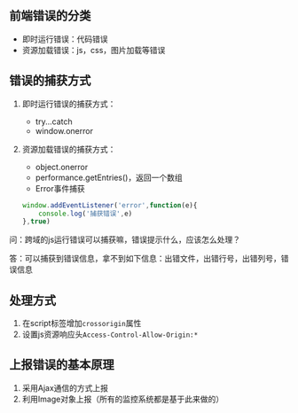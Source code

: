 ## 前端错误的分类

- 即时运行错误：代码错误
- 资源加载错误：js，css，图片加载等错误

## 错误的捕获方式

1. 即时运行错误的捕获方式：
   - try...catch
   - window.onerror

2. 资源加载错误的捕获方式：
   - object.onerror
   - performance.getEntries()，返回一个数组
   - Error事件捕获
    ```js
    window.addEventListener('error',function(e){
        console.log('捕获错误',e)
    },true)
    ```

问：跨域的js运行错误可以捕获嘛，错误提示什么，应该怎么处理？

答：可以捕获到错误信息，拿不到如下信息：出错文件，出错行号，出错列号，错误信息

## 处理方式

1. 在script标签增加`crossorigin`属性
2. 设置js资源响应头`Access-Control-Allow-Origin:*`

## 上报错误的基本原理

1. 采用Ajax通信的方式上报
2. 利用Image对象上报（所有的监控系统都是基于此来做的）
